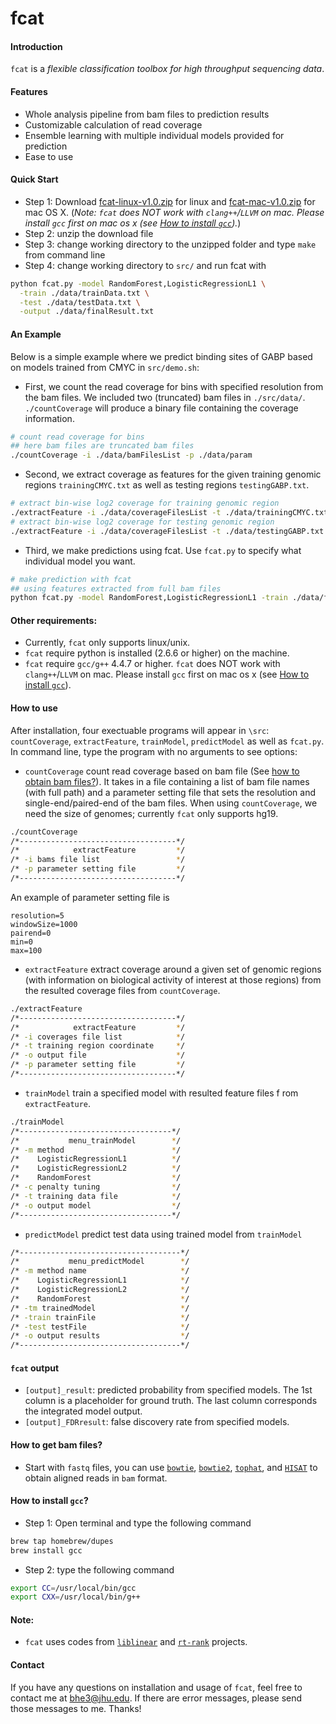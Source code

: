 # fcat

#### Introduction
`fcat` is a *flexible classification toolbox for high throughput sequencing data*. 

#### Features
* Whole analysis pipeline from bam files to prediction results
* Customizable calculation of read coverage
* Ensemble learning with multiple individual models provided for prediction
* Ease to use

#### Quick Start
* Step 1: Download [fcat-linux-v1.0.zip](https://github.com/HeBing/fcat/archive/linux-v1.0-beta.zip) for linux and [fcat-mac-v1.0.zip](https://github.com/HeBing/fcat/archive/mac-v1.0-beta.zip) for mac OS X. 
(*Note: `fcat` does NOT work with `clang++`/`LLVM` on mac. Please install `gcc` first on mac os x (see [How to install `gcc`](#gcc)).*)
* Step 2: unzip the download file
* Step 3: change working directory to the unzipped folder and type `make` from command line
* Step 4: change working directory to `src/` and run fcat with

```bash
python fcat.py -model RandomForest,LogisticRegressionL1 \
  -train ./data/trainData.txt \
  -test ./data/testData.txt \
  -output ./data/finalResult.txt
```

#### An Example
Below is a simple example where we predict binding sites of GABP based on models trained from CMYC in `src/demo.sh`:

* First, we count the read coverage for bins with specified resolution from the bam files. We included two (truncated) bam files in `./src/data/`. `./countCoverage` will produce a binary file containing the coverage information. 

```bash
# count read coverage for bins
## here bam files are truncated bam files
./countCoverage -i ./data/bamFilesList -p ./data/param
```
* Second, we extract coverage as features for the given training genomic regions `trainingCMYC.txt` as well as testing regions `testingGABP.txt`.

```bash
# extract bin-wise log2 coverage for training genomic region
./extractFeature -i ./data/coverageFilesList -t ./data/trainingCMYC.txt -o ./data/feature_trainingCMYC_small.txt -p ./data/param
# extract bin-wise log2 coverage for testing genomic region
./extractFeature -i ./data/coverageFilesList -t ./data/testingGABP.txt -o ./data/feature_testingGABP_small.txt -p ./data/param
```

* Third, we make predictions using fcat. Use `fcat.py` to specify what individual model you want. 

```bash
# make prediction with fcat 
## using features extracted from full bam files
python fcat.py -model RandomForest,LogisticRegressionL1 -train ./data/feature_trainingCMYC_full.txt_5_1000 -test ./data/feature_testingGABP_full.txt_5_1000 -output ./data/finalResult.txt
```

#### Other requirements:
* Currently, `fcat` only supports linux/unix.
* `fcat` require python is installed (2.6.6 or higher) on the machine.
* `fcat` require `gcc/g++` 4.4.7 or higher. `fcat` does NOT work with `clang++`/`LLVM` on mac. Please install `gcc` first on mac os x (see [How to install `gcc`](#gcc)).

#### How to use
After installation, four exectuable programs will appear in `\src`: `countCoverage`, `extractFeature`, `trainModel`, `predictModel` as well as `fcat.py`. In command line, type the program with no arguments to see options:

* `countCoverage` count read coverage based on bam file (See [how to obtain bam files?](#alignment)). It takes in a file containing a list of bam file names (with full path) and a parameter setting file that sets the resolution and single-end/paired-end of the bam files. When using `countCoverage`, we need the size of genomes; currently `fcat` only supports hg19.

```sh
./countCoverage
/*-----------------------------------*/
/*            extractFeature         */
/* -i bams file list                 */
/* -p parameter setting file         */
/*-----------------------------------*/
```

An example of parameter setting file is 
```
resolution=5
windowSize=1000
pairend=0
min=0
max=100
```

* `extractFeature` extract coverage around a given set of genomic regions (with information on biological activity of interest at those regions) from the resulted coverage files from `countCoverage`.
```sh
./extractFeature
/*-----------------------------------*/
/*            extractFeature         */
/* -i coverages file list            */
/* -t training region coordinate     */
/* -o output file                    */
/* -p parameter setting file         */
/*-----------------------------------*/
```

* `trainModel` train a specified model with resulted feature files f rom `extractFeature`.
```sh
./trainModel
/*----------------------------------*/
/*           menu_trainModel        */
/* -m method                        */
/*    LogisticRegressionL1          */
/*    LogisticRegressionL2          */
/*    RandomForest                  */
/* -c penalty tuning                */
/* -t training data file            */
/* -o output model                  */
/*----------------------------------*/
```

* `predictModel` predict test data using trained model from `trainModel`
```sh
/*------------------------------------*/
/*           menu_predictModel        */
/* -m method name                     */
/*    LogisticRegressionL1            */
/*    LogisticRegressionL2            */
/*    RandomForest                    */
/* -tm trainedModel                   */
/* -train trainFile                   */
/* -test testFile                     */
/* -o output results                  */
/*------------------------------------*/
```
#### `fcat` output
* `[output]_result`: predicted probability from specified models. The 1st column is a placeholder for ground truth. The last column corresponds the integrated model output.
* `[output]_FDRresult`: false discovery rate from specified models. 

#### <a name="alignment">How to get bam files?</a>
* Start with `fastq` files, you can use [`bowtie`](http://bowtie-bio.sourceforge.net/index.shtml), [`bowtie2`](http://bowtie-bio.sourceforge.net/bowtie2/index.shtml), [`tophat`](https://ccb.jhu.edu/software/tophat/index.shtml), and [`HISAT`](http://www.ccb.jhu.edu/software/hisat/index.shtml) to obtain aligned reads in `bam` format.

#### <a name="gcc">How to install `gcc`?</a>
* Step 1: Open terminal and type the following command

```bash
brew tap homebrew/dupes
brew install gcc
```

* Step 2: type the following command

```bash
export CC=/usr/local/bin/gcc
export CXX=/usr/local/bin/g++
```

#### Note:
* `fcat` uses codes from [`liblinear`](http://www.csie.ntu.edu.tw/~cjlin/liblinear/) and [`rt-rank`](https://sites.google.com/site/rtranking/) projects.

#### Contact
If you have any questions on installation and usage of `fcat`, feel free to contact me at bhe3@jhu.edu. If there are error messages, please send those messages to me. Thanks!


